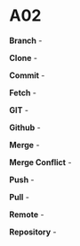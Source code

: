 # A02

**Branch** - 

**Clone** - 

**Commit** -

**Fetch** - 

**GIT** - 

**Github** - 

**Merge** - 

**Merge Conflict** - 

**Push** - 

**Pull** - 

**Remote** - 

**Repository** - 

